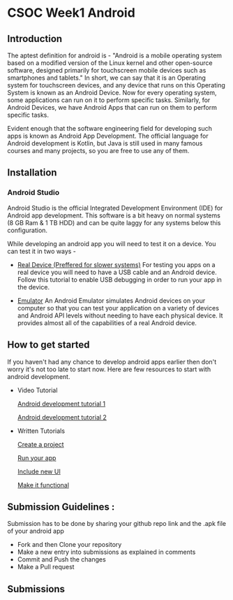 # CSOC Week1 Android

##  Introduction
The aptest definition for android is - "Android is a mobile operating system based on a modified version of the Linux kernel and other open-source software, designed primarily for touchscreen mobile devices such as smartphones and tablets."
In short, we can say that it is an Operating system for touchscreen devices, and any device that runs on this Operating System is known as an Android Device. Now for every operating system, some applications can run on it to perform specific tasks. Similarly, for Android Devices, we have Android Apps that can run on them to perform specific tasks.

Evident enough that the software engineering field for developing such apps is known as Android App Development.
The official language for Android development is Kotlin, but Java is still used in many famous courses and many projects, so you are free to use any of them.

## Installation

### Android Studio

Android Studio is the official Integrated Development Environment (IDE) for Android app development. This software is a bit heavy on normal systems (8 GB Ram & 1 TB HDD) and can be quite laggy for any systems below this configuration.

[](https://developer.android.com/studio/install)

While developing an android app you will need to test it on a device. You can test it in two ways -

- [Real Device (Preffered for slower systems)](https://developer.android.com/studio/debug/dev-options)
For testing you apps on a real device you will need to have a USB cable and an Android device. Follow this tutorial to enable USB debugging in order to run your app in the device.

- [Emulator](https://developer.android.com/studio/run/emulator)
An Android Emulator simulates Android devices on your computer so that you can test your application on a variety of devices and Android API levels without needing to have each physical device. It provides almost all of the capabilities of a real Android device.


## How to get started

If you haven't had any chance to develop android apps earlier then don't worry it's not too late to start now. Here are few resources to start with android development.

- Video Tutorial

   [Android development tutorial 1](https://www.youtube.com/playlist?list=PLUcsbZa0qzu3Mri2tL1FzZy-5SX75UJfb)

   [Android development tutorial 2](https://www.youtube.com/playlist?list=PLgCYzUzKIBE8TUoCyjomGFqzTFcJ05OaC)
- Written Tutorials

   [Create a project](https://developer.android.com/training/basics/firstapp/creating-project)

   [Run your app](https://developer.android.com/training/basics/firstapp/running-app)

   [Include new UI](https://developer.android.com/training/basics/firstapp/building-ui)

   [Make it functional](https://developer.android.com/training/basics/firstapp/starting-activity)

## Submission Guidelines :

Submission has to be done by sharing your github repo link and the .apk file of your android app

- Fork and then Clone your repository
- Make a new entry into submissions as explained in comments
- Commit and Push the changes
- Make a Pull request

## Submissions

<!-- Add you name in below list as -->
<!-- - Your Name - [Repo Name](Link) [APK](APK Link) -->
<!-- - Sanyu Daver - [Tic Tac](https://github.com/sanyud/TicTac) [APK](https://github.com/king-11/Vue-Birthday/blob/master/public/favicon.ico) -->

